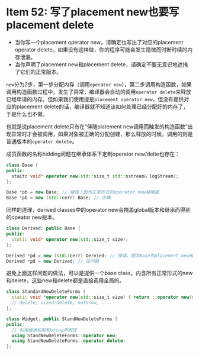 # Item 52: 写了placement new也要写placement delete

* 当你写一个placement operator new，请确定也写出了对应的placement operator delete。如果没有这样做，你的程序可能会发生隐微而时断时续的内存泄漏。
* 当你声明了placement new和placement delete，请确定不要无意识地遮掩了它们的正常版本。

`new`分为2步，第一步分配内存（调用`operator new`），第二步调用构造函数，如果调用构造函数过程中，发生了异常，编译器会自动的调用`operator delete`来释放已经申请的内存。但如果我们使用提是`placement operator new`，但没有提供对应的placement delete的话，编译器就不知道该如何处理已经分配好的内存了，于是什么也不做。

也就是说placement delete只有在“伴随platement new调用而触发的构造函数“出现异常时才会被调用，如果对象被正确的分配创建，那么释放的时候，调用的则是普通版本的`operator delete`。

成员函数的名称hidding问题在继承体系下定制operator new/delte也存在：

```cpp
class Base {
public:
  staitc void* operator new(std::size_t std::ostream& logStream);
};

Base *pb = new Base; // 错误！因为正常形式的operator new被掩盖
Base *pb = new (std::cerr) Base; // 正确
```

同样的道理，derived classes中的operator new会掩盖global版本和继承而得到的opeator new版本。

```cpp
class Derived: public Base {
public:
  static void* operator new(std::size_t size);
};

Derived *pd = new (std::cerr) Dervied; // 错误，因为Base的placement new被掩盖了
Derived *pd = new Derived; // 设问题
```

避免上面这样问题的做法，可以是提供一个base class，内含所有正常形式的new和delete，这些new和delete都是直接调用全局的。

```cpp
class StandardNewDeleteForms {
  static void *operator new(std::size_t size) { return ::operator new(size); }
  // delete, sized-delete, nothrow, ....
};

class Widget: public StandNewDeleteForms {
public:
  // 利用继承机制和using声明式
  using StandNewDeleteForms::operator new;
  using StandNewDeleteForms::operator delete;
};
```


